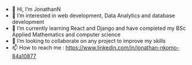- 👋 Hi, I’m JonathanN
- 👀 I’m interested in web development, Data Analytics and database development 
- 🌱 I’m currently learning React and Django and have completed my BSc Applied Mathematics and computer science 
- 💞️ I’m looking to collaborate on any project to improve my skills 
- 📫 How to reach me : https://www.linkedin.com/in/jonathan-nkomo-84a10877

<!---
jonathann247/jonathann247 is a ✨ special ✨ repository because its `README.md` (this file) appears on your GitHub profile.
You can click the Preview link to take a look at your changes.
--->
